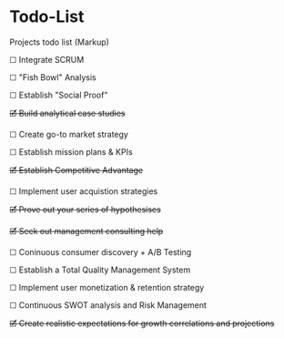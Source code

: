 # Todo-List
Projects todo list (Markup)

☐ Integrate SCRUM

☐ "Fish Bowl" Analysis

☐ Establish "Social Proof"

~~🗹 Build analytical case studies~~

☐ Create go-to market strategy

☐ Establish mission plans & KPIs

~~🗹 Establish Competitive Advantage~~

☐ Implement user acquistion strategies

~~🗹 Prove out your series of hypothesises~~

~~🗹 Seek out management consulting help~~

☐ Coninuous consumer discovery + A/B Testing

☐ Establish a Total Quality Management System

☐ Implement user monetization & retention strategy

☐ Continuous SWOT analysis and Risk Management

~~🗹 Create realistic expectations for growth correlations and projections~~
